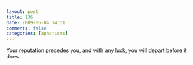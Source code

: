 ```yaml
---
layout: post
title: 136
date: 2009-06-04 14:51
comments: false
categories: [aphorisms]
---
```


Your reputation precedes you, and with any luck, you will depart before it does.
